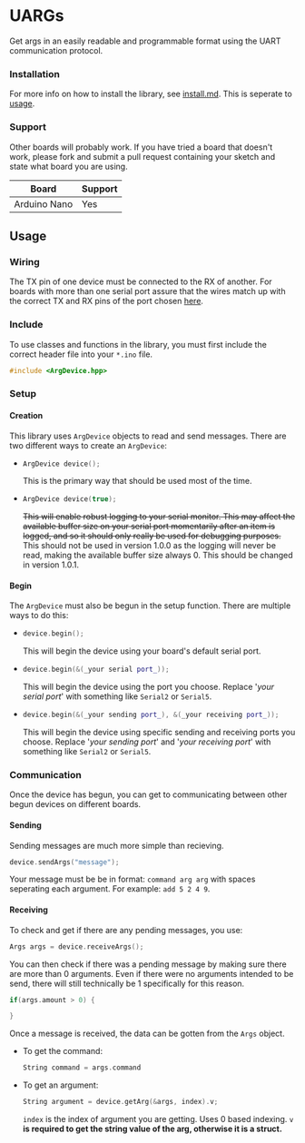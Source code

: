 # UARGs
Get args in an easily readable and programmable format using the UART communication protocol.

### Installation

For more info on how to install the library, see [install.md](install.md). This is seperate to [usage](#usage).

### Support

Other boards will probably work. If you have tried a board that doesn't work, please fork and submit a pull request containing your sketch and state what board you are using.

| Board        | Support |
| ------------ | ------- |
| Arduino Nano | Yes     |

## Usage

### Wiring

The TX pin of one device must be connected to the RX of another. For boards with more than one serial port assure that the wires match up with the correct TX and RX pins of the port chosen [here](#begin).

### Include

To use classes and functions in the library, you must first include the correct header file into your `*.ino` file.
```c++
#include <ArgDevice.hpp>
```

### Setup

#### Creation

This library uses `ArgDevice` objects to read and send messages. There are two different ways to create an `ArgDevice`:

-
    ```c++
    ArgDevice device();
    ```

    This is the primary way that should be used most of the time.

- 
    ```c++
    ArgDevice device(true);
    ```

    ~~This will enable robust logging to your serial monitor. This may affect the available buffer size on your serial port momentarily after an item is logged, and so it should only really be used for debugging purposes.~~  
    This should not be used in version 1.0.0 as the logging will never be read, making the available buffer size always 0. This should be changed in version 1.0.1.

#### Begin

The `ArgDevice` must also be begun in the setup function. There are multiple ways to do this:

-
    ```c++
    device.begin();
    ```

    This will begin the device using your board's default serial port.

-
    ```c++
    device.begin(&(_your serial port_));
    ```

    This will begin the device using the port you choose. Replace '_your serial port_' with something like `Serial2` or `Serial5`.

-
    ```c++
    device.begin(&(_your sending port_), &(_your receiving port_));
    ```

    This will begin the device using specific sending and receiving ports you choose. Replace '_your sending port_' and '_your receiving port_' with something like `Serial2` or `Serial5`.

### Communication

Once the device has begun, you can get to communicating between other begun devices on different boards.

#### Sending

Sending messages are much more simple than recieving.

```c++
device.sendArgs("message");
```
Your message must be be in format: `command arg arg` with spaces seperating each argument. For example: `add 5 2 4 9`.

#### Receiving

To check and get if there are any pending messages, you use:

```c++
Args args = device.receiveArgs();
```

You can then check if there was a pending message by making sure there are more than 0 arguments. Even if there were no arguments intended to be send, there will still technically be 1 specifically for this reason.

```c++
if(args.amount > 0) {

}
````

Once a message is received, the data can be gotten from the `Args` object.

-
    To get the command:
    ```c++
    String command = args.command
    ```

-
    To get an argument:
    ```c++
    String argument = device.getArg(&args, index).v;
    ```
    `index` is the index of argument you are getting. Uses 0 based indexing. `v` **is required to get the string value of the arg, otherwise it is a struct.**